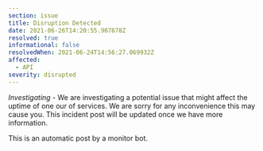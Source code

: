 ```yaml
---
section: issue
title: Disruption Detected
date: 2021-06-26T14:20:55.907878Z
resolved: true
informational: false
resolvedWhen: 2021-06-24T14:56:27.069932Z
affected:
  - API
severity: disrupted
---
```

*Investigating* - We are investigating a potential issue that might affect the uptime of one our of services. We are sorry for any inconvenience this may cause you. This incident post will be updated once we have more information.

This is an automatic post by a monitor bot.
        